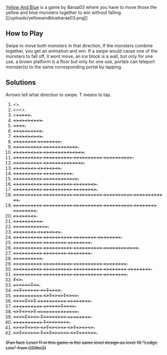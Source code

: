 [Yellow And Blue](https://play.fancade.com/61630DBCB805C7B8) is a game by Baraa03  where you have to move those the yellow and blue monsters together to win without falling.
[[/uploads/yellowandbluebaraa03.png]]

## How to Play

Swipe to move both monsters in that direction, If the monsters combine together, you get an animation and win. If a swipe would cause one of the monsters to fall off, it wont move, an ice block is a wall, but only for one use, a brown platform is a floor but only for one use, portals can teleport monster(s) to the same corresponding portal by tapping.

## Solutions

Arrows tell what direction to swipe. T means to tap.

1. <<E>>.
1. <<N>><<W>>.
1. <<S>><<N>><<E>>.
1. <<W>><<N>><<S>><<E>><<E>>.
1. <<N>><<S>>.
1. <<N>><<S>><<E>><<S>><<W>>.
1. <<N>><<E>><<S>><<W>><<N>>.
1. <<N>><<E>><<E>><<S>> <<S>><<S>><<W>><<N>>.
1. <<W>><<N>><<E>><<W>><<N>> <<N>><<E>><<N>><<E>><<S>><<S>>.
1. <<N>><<E>><<E>><<E>><<W>> <<W>><<S>><<S>><<W>><<W>><<S>><<S>>.
1. <<W>><<W>><<N>><<E>><<E>> <<S>><<E>><<E>><<N>><<E>> <<S>><<W>><<W>><<W>><<W>> <<W>><<W>><<N>><<E>><<E>>.
1. <<N>><<W>><<W>><<W>><<E>> <<S>><<S>><<W>><<W>><<W>><<W>><<W>>.
1. <<E>><<E>><<S>><<E>> <<E>><<N>><<W>><<W>>.
1. <<N>><<N>><<E>><<S>><<W>> <<N>><<S>><<S>><<E>><<E>>.
1. <<N>><<S>><<S>><<S>><<E>> <<E>><<E>><<N>><<E>><<N>><<N>>.
1. <<E>><<W>><<S>><<E>><<N>> <<W>><<E>><<S>><<S>><<S>> <<S>><<W>><<W>><<W>>.
17. <<E>><<N>><<N>><<W>><<S>> <<W>><<S>><<E>><<E>><<S>> <<W>><<W>><<N>><<E>>.
18. <<S>><<E>><<S>><<E>><<E>> <<E>><<N>><<W>><<N>><<E>> <<S>><<W>><<S>><<E>><<N>> <<N>><<N>><<E>><<E>><<E>> <<S>><<S>><<W>><<W>><<N>><<N>>.
19.  <<S>><<W>><<W>><<W>><<S>> <<S>><<S>><<E>><<E>><<E>> <<E>><<W>><<S>><<S>><<S>> <<N>><<W>><<N>><<N>><<N>> <<W>><<S>><<E>><<S>> <<S>><<S>><<E>><<E>>.
1. <<W>><<W>><<W>><<W>>.
1. <<E>><<E>><<E>><<E>><<N>>.
1. <<N>><<N>><<E>><<S>><<N>><<W>>.
1. <<W>><<W>><<N>><<W>> <<W>><<W>><<W>><<W>>.
24. <<E>><<E>><<E>><<N>><<W>> <<S>><<E>><<E>><<E>><<S>> <<S>><<N>><<W>><<N>> <<E>><<S>><<E>><<N>>.
25. <<N>><<E>><<E>><<W>><<W>> <<E>><<E>><<W>><<W>> <<S>><<S>><<W>><<N>>.
26. <<E>><<N>><<N>><<W>><<W>> <<W>><<S>><<E>><<E>><<N>> <<W>><<W>><<W>><<N>><<E>> <<E>><<E>><<S>><<E>><<S>><<W>>.
27. <<E>><<N>><<S>><<W>><<W>> <<N>><<E>><<E>><<N>> <<S>><<S>><<W>><<N>>.
28. <<N>><<N>><<N>><<E>><<E>>.
29. <<N>><<E>><<E>><<W>><<S>> <<E>><<S>><<W>><<N>><<E>> <<E>><<N>><<N>><<W>><<W>> <<S>><<E>><<E>><<N>>.
30. <<W>><<W>><<S>><<W>><<S>> <<E>><<E>><<S>><<S>><<W>> <<W>><<N>><<N>><<E>><<E>> <<N>><<N>><<W>><<W>> <<N>><<N>><<E>><<E>>.
31. <<S>><<S>><<E>><<E>><<N>> <<N>><<E>><<N>><<N>><<W>> <<S>><<W>><<W>><<N>><<E>> <<E>><<S>><<S>><<S>>.
32. T<<W>>.
33. <<E>><<E>><<W>>T<<E>>.
34. <<W>>T<<W>><<W>><<E>> <<E>>T<<E>><<E>>.
35. <<N>><<N>><<N>><<N>><<N>> <<S>>T<<S>><<W>>T<<S>><<S>>.
36. <<E>><<N>>T<<E>>T <<S>><<W>><<W>><<N>><<N>> <<E>><<E>><<N>><<W>>. 
37. <<W>><<W>><<N>><<E>><<N>> <<W>><<E>><<N>>T<<S>><<W>>.
38. <<W>>T<<E>><<E>>T <<W>><<N>><<N>><<N>><<W>><<W>><<W>>.
39. <<N>><<W>>T<<W>><<W>> T<<S>><<S>><<W>><<W>> <<W>><<N>><<W>><<S>>. 
40. <<N>><<N>><<N>><<W>><<N>> T<<S>><<S>><<S>><<S>>.
41. <<N>><<N>>T<<S>><<W>> <<W>>T<<E>><<S>><<W>> <<N>>T<<W>><<N>><<N>>. 
42. <<W>>T<<N>><<E>><<S>> T<<W>>T<<N>><<E>><<N>> <<W>>T<<N>><<E>><<S>>.

(Fan fact: Level 11 in this game is the same level design as level 10 "Ledge Line" from [[Ditto]])
